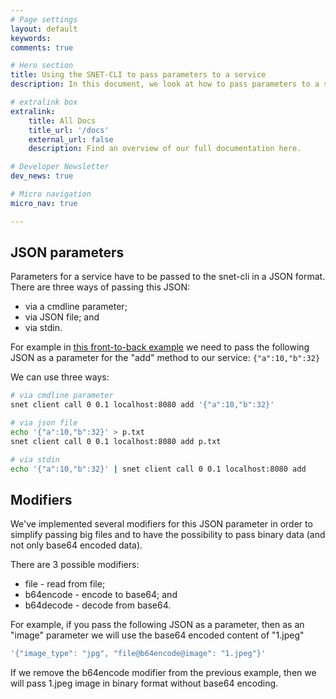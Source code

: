 ```yaml
---
# Page settings
layout: default
keywords:
comments: true

# Hero section
title: Using the SNET-CLI to pass parameters to a service
description: In this document, we look at how to pass parameters to a service in the SNET-CLI and how to pass binary parameters via a command line interface.

# extralink box
extralink:
    title: All Docs
    title_url: '/docs'
    external_url: false
    description: Find an overview of our full documentation here.

# Developer Newsletter
dev_news: true

# Micro navigation
micro_nav: true

---
```


## JSON parameters

Parameters for a service have to be passed to the snet-cli in a JSON format. There are three ways of passing this JSON:
* via a cmdline parameter;
* via JSON file; and
* via stdin.

For example in [this front-to-back example](front-to-back-examples/example.md#make-a-call-using-stateless-logic) we need to pass the following JSON as a parameter for the "add" method to our service:
`{"a":10,"b":32}`

We can use three ways:
```bash
# via cmdline parameter
snet client call 0 0.1 localhost:8080 add '{"a":10,"b":32}'

# via json file
echo '{"a":10,"b":32}' > p.txt
snet client call 0 0.1 localhost:8080 add p.txt

# via stdin
echo '{"a":10,"b":32}' | snet client call 0 0.1 localhost:8080 add
```

## Modifiers

We've implemented several modifiers for this JSON parameter in order to simplify passing big files and to have the possibility to pass binary data (and not only base64 encoded data).

There are 3 possible modifiers:
* file      - read from file;
* b64encode - encode to base64; and
* b64decode - decode from base64.

For example, if you pass the following JSON as a parameter, then as an "image" parameter we will use the base64 encoded content of "1.jpeg"

```bash
'{"image_type": "jpg", "file@b64encode@image": "1.jpeg"}'
```

If we remove the b64encode modifier from the previous example, then we will pass 1.jpeg image in binary format without base64 encoding.  
